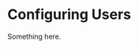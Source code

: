 [title]: # (Configuring Users)
[tags]: # (XXX)
[priority]: # (6115)
# Configuring Users
Something here.
